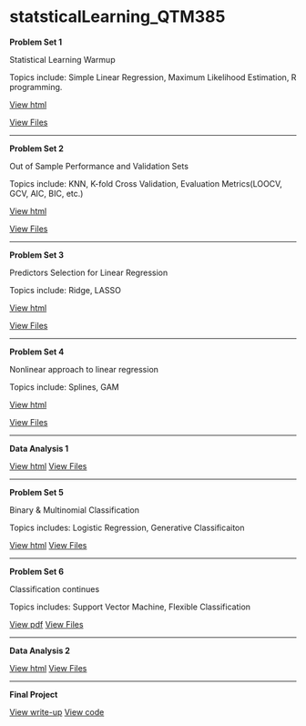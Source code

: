 # statsticalLearning_QTM385

**Problem Set 1**

Statistical Learning Warmup

Topics include: Simple Linear Regression, Maximum Likelihood Estimation, R programming.

[View html](https://htmlpreview.github.io/?https://github.com/zejiachen9912/statsticalLearning_QTM385/blob/main/linearity/Problemset%201/ProblemSet1.html)

[View Files](https://github.com/zejiachen9912/statsticalLearning_QTM385/tree/main/linearity/Problemset%201)

---
**Problem Set 2**

Out of Sample Performance and Validation Sets

Topics include: KNN, K-fold Cross Validation, Evaluation Metrics(LOOCV, GCV, AIC, BIC, etc.)

[View html](https://htmlpreview.github.io/?https://github.com/zejiachen9912/statsticalLearning_QTM385/blob/main/linearity/ProblemSet%202/final%20submission/ProblemSet2-final-.html)

[View Files](https://github.com/zejiachen9912/statsticalLearning_QTM385/tree/main/linearity/ProblemSet%202)


---
**Problem Set 3**

Predictors Selection for Linear Regression

Topics include: Ridge, LASSO

[View html](https://htmlpreview.github.io/?https://github.com/zejiachen9912/statsticalLearning_QTM385/blob/main/linearity/problemSet%203/Final%20Submission/ProblemSet3_final.html)

[View Files](https://github.com/zejiachen9912/statsticalLearning_QTM385/tree/main/problemSet%203)

---
**Problem Set 4**

Nonlinear approach to linear regression

Topics include: Splines, GAM

[View html](https://htmlpreview.github.io/?https://github.com/zejiachen9912/statsticalLearning_QTM385/blob/main/non-linearity/problemSet%204/Final%20Submission/ProblemSet4_final.html)

[View Files](https://github.com/zejiachen9912/statsticalLearning_QTM385/tree/main/non-linearity/problemSet%204)

---
**Data Analysis 1**

[View html](https://htmlpreview.github.io/?https://github.com/zejiachen9912/statsticalLearning_QTM385/blob/main/midterm1/Midterm/Midterm_Q1-4.html)
[View Files](https://github.com/zejiachen9912/statsticalLearning_QTM385/tree/main/midterm1/Midterm)

---
**Problem Set 5**

Binary & Multinomial Classification

Topics includes: Logistic Regression, Generative Classificaiton

[View html](https://htmlpreview.github.io/?https://github.com/zejiachen9912/statsticalLearning_QTM385/blob/main/classification/problemSet%205/problemSet5_final/ProblemSet5%20(Finished).html)
[View Files](https://github.com/zejiachen9912/statsticalLearning_QTM385/tree/main/classification/problemSet%205)

---
**Problem Set 6**

Classification continues

Topics includes: Support Vector Machine, Flexible Classification

[View pdf](https://github.com/zejiachen9912/statsticalLearning_QTM385/blob/main/classification/problemSet6/Problem%20Set%206%20Final/ProblemSet6.pdf)
[View Files](https://github.com/zejiachen9912/statsticalLearning_QTM385/tree/main/classification/problemSet6)

---
**Data Analysis 2**

[View html](https://htmlpreview.github.io/?https://github.com/zejiachen9912/statsticalLearning_QTM385/blob/main/DataAnalysis%232/Midterm2_Finalized/Midterm2_Finalized.html)
[View Files](https://github.com/zejiachen9912/statsticalLearning_QTM385/tree/main/DataAnalysis%232)

---
**Final Project**

[View write-up](https://docs.google.com/document/d/1Pzx-W7Zr6yvvXTn7xTXgP4qzWpxY9skFpQgZx8LFc78/edit?usp=sharing)
[View code](https://github.com/zejiachen9912/statsticalLearning_QTM385/tree/main/FinalProject/notebook)
